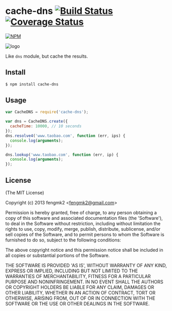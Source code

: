 cache-dns [![Build Status](https://secure.travis-ci.org/fengmk2/cache-dns.png)](http://travis-ci.org/fengmk2/cache-dns) [![Coverage Status](https://coveralls.io/repos/fengmk2/cache-dns/badge.png)](https://coveralls.io/r/fengmk2/cache-dns)
=======

[![NPM](https://nodei.co/npm/cache-dns.png?downloads=true&stars=true)](https://nodei.co/npm/cache-dns)

![logo](https://raw.github.com/fengmk2/cache-dns/master/logo.png)

Like `dns` module, but cache the results.

## Install

```bash
$ npm install cache-dns
```

## Usage

```js
var CacheDNS = require('cache-dns');

var dns = CacheDNS.create({
  cacheTime: 10000, // 10 seconds
});
dns.resolve4('www.taobao.com', function (err, ips) {
  console.log(arguments);
});

dns.lookup('www.taobao.com', function (err, ip) {
  console.log(arguments);
});
```

## License

(The MIT License)

Copyright (c) 2013 fengmk2 &lt;fengmk2@gmail.com&gt;

Permission is hereby granted, free of charge, to any person obtaining
a copy of this software and associated documentation files (the
'Software'), to deal in the Software without restriction, including
without limitation the rights to use, copy, modify, merge, publish,
distribute, sublicense, and/or sell copies of the Software, and to
permit persons to whom the Software is furnished to do so, subject to
the following conditions:

The above copyright notice and this permission notice shall be
included in all copies or substantial portions of the Software.

THE SOFTWARE IS PROVIDED 'AS IS', WITHOUT WARRANTY OF ANY KIND,
EXPRESS OR IMPLIED, INCLUDING BUT NOT LIMITED TO THE WARRANTIES OF
MERCHANTABILITY, FITNESS FOR A PARTICULAR PURPOSE AND NONINFRINGEMENT.
IN NO EVENT SHALL THE AUTHORS OR COPYRIGHT HOLDERS BE LIABLE FOR ANY
CLAIM, DAMAGES OR OTHER LIABILITY, WHETHER IN AN ACTION OF CONTRACT,
TORT OR OTHERWISE, ARISING FROM, OUT OF OR IN CONNECTION WITH THE
SOFTWARE OR THE USE OR OTHER DEALINGS IN THE SOFTWARE.
